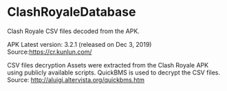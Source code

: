 # ClashRoyaleDatabase

Clash Royale CSV files decoded from the APK.

APK
Latest version: 3.2.1 (released on Dec 3, 2019)
Source:https://cr.kunlun.com/

CSV files decryption
Assets were extracted from the Clash Royale APK using publicly available scripts.
QuickBMS is used to decrypt the CSV files.
Source: http://aluigi.altervista.org/quickbms.htm
